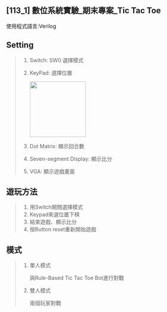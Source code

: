 ## [113_1] 數位系統實驗_期末專案_Tic Tac Toe

使用程式語言:Verilog

## Setting
> 1. Switch: SW0 選擇模式
> 2. KeyPad: 選擇位置
>    
>    <img src="https://i.imgur.com/ThHPAz4.png" width="150" />
> 3. Dot Matrix: 顯示回合數
> 4. Seven-segment Display: 顯示比分
> 5. VGA: 顯示遊戲畫面

## 遊玩方法
> 1. 用Switch開關選擇模式
> 2. Keypad來選位置下棋
> 3. 結束遊戲、顯示比分
> 4. 按Button reset重新開始遊戲

## 模式
> 1. 單人模式
>    
>    與Rule-Based Tic Tac Toe Bot進行對戰
> 2. 雙人模式
>
>    兩個玩家對戰
